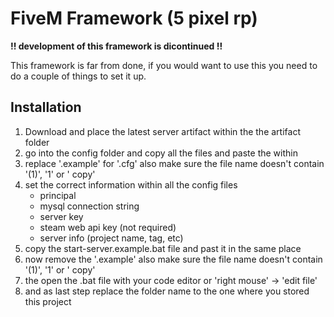 # FiveM Framework (5 pixel rp)
<strong>!! development of this framework is dicontinued !!</strong>

This framework is far from done, if you would want to use this you need to do a couple of things to set it up.

## Installation
1. Download and place the latest server artifact within the the artifact folder
1. go into the config folder and copy all the files and paste the within
1. replace '.example' for '.cfg' also make sure the file name doesn't contain '(1)', '1' or ' copy'
1. set the correct information within all the config files
	- principal
	- mysql connection string
	- server key
	- steam web api key (not required)
	- server info (project name, tag, etc)
1. copy the start-server.example.bat file and past it in the same place
1. now remove the '.example' also make sure the file name doesn't contain '(1)', '1' or ' copy'
1. the open the .bat file with your code editor or 'right mouse' -> 'edit file'
1. and as last step replace the folder name to the one where you stored this project